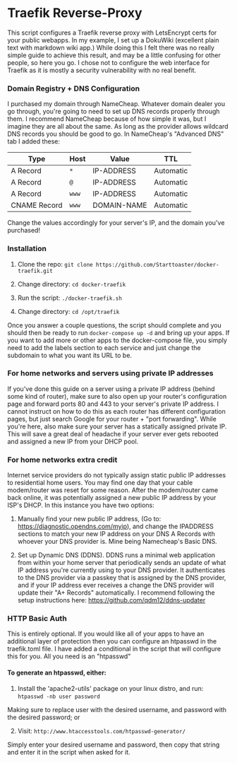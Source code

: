 # Traefik Reverse-Proxy

This script configures a Traefik reverse proxy with LetsEncrypt certs for your public webapps. In my example, I set up a DokuWiki (excellent plain text with markdown wiki app.) 
While doing this I felt there was no really simple guide to achieve this result, and may be a little confusing for other people, so here you go. 
I chose not to configure the web interface for Traefik as it is mostly a security vulnerability with no real benefit.

### Domain Registry + DNS Configuration

I purchased my domain through NameCheap. Whatever domain dealer you go through, you're going to need to set up DNS records properly through them. 
I recommend NameCheap because of how simple it was, but I imagine they are all about the same. As long as the provider allows wildcard DNS records you should be good to go. 
In NameCheap's "Advanced DNS" tab I added these:

| Type | Host | Value | TTL |
| ---- | ---- | ----- | --- |
| A Record | `*` | IP-ADDRESS | Automatic |
| A Record | `@` | IP-ADDRESS | Automatic |
| A Record | `www` | IP-ADDRESS | Automatic |
| CNAME Record | `www` | DOMAIN-NAME | Automatic |
 
Change the values accordingly for your server's IP, and the domain you've purchased! 

### Installation

 1. Clone the repo: `git clone https://github.com/Starttoaster/docker-traefik.git`

 2. Change directory: `cd docker-traefik`

 2. Run the script: `./docker-traefik.sh`

 3. Change directory: `cd /opt/traefik` 

Once you answer a couple questions, the script should complete and you should then be ready to run `docker-compose up -d` and bring up your apps. 
If you want to add more or other apps to the docker-compose file, you simply need to add the labels section to each service and just change the subdomain to what you want its URL to be.

### For home networks and servers using private IP addresses

If you've done this guide on a server using a private IP address (behind some kind of router), make sure to also open up your router's configuration page and 
forward ports 80 and 443 to your server's private IP address. I cannot instruct on how to do this as each router has different configuration pages, but just search Google for your 
router + "port forwarding". While you're here, also make sure your server has a statically assigned private IP. This will save a great deal of headache if your server 
ever gets rebooted and assigned a new IP from your DHCP pool.

### For home networks extra credit

Internet service providers do not typically assign static public IP addresses to residential home users. You may find one day that your cable modem/router was 
reset for some reason. After the modem/router came back online, it was potentially assigned a new public IP address by your ISP's DHCP. In this instance you have two options:

 1. Manually find your new public IP address, (Go to: https://diagnostic.opendns.com/myip), and change the IPADDRESS sections to match your new IP address on your DNS A Records with whoever your DNS provider is. Mine being Namecheap's Basic DNS.

 2. Set up Dynamic DNS (DDNS). DDNS runs a minimal web application from within your home server that periodically sends an update of what IP address you're currently using to your DNS provider. It authenticates to the DNS provider via a passkey that is assigned by the DNS provider, and if your IP address ever receives a change the DNS provider will update their "A+ Records" automatically. I recommend following the setup instructions here: https://github.com/qdm12/ddns-updater

### HTTP Basic Auth

This is entirely optional. If you would like all of your apps to have an additional layer of protection then you can configure an htpasswd in the traefik.toml file. 
I have added a conditional in the script that will configure this for you. All you need is an "htpasswd"

#### To generate an htpasswd, either:

 1. Install the 'apache2-utils' package on your linux distro, and run: `htpasswd -nb user password`

Making sure to replace user with the desired username, and password with the desired password; or

 2. Visit: `http://www.htaccesstools.com/htpasswd-generator/`

Simply enter your desired username and password, then copy that string and enter it in the script when asked for it.
